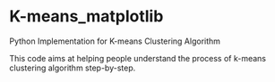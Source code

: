 # K-means_matplotlib
Python Implementation for K-means Clustering Algorithm

This code aims at helping people understand the process of k-means clustering algorithm step-by-step.
